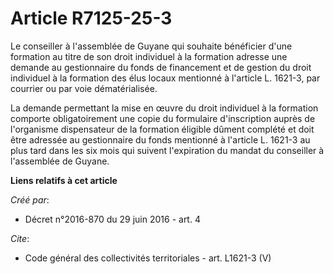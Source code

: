 # Article R7125-25-3

Le conseiller à l'assemblée de Guyane qui souhaite bénéficier d'une formation au titre de son droit individuel à la formation
adresse une demande au gestionnaire du fonds de financement et de gestion du droit individuel à la formation des élus locaux
mentionné à l'article L. 1621-3, par courrier ou par voie dématérialisée. 

La demande permettant la mise en œuvre du droit individuel à la formation comporte obligatoirement une copie du formulaire
d'inscription auprès de l'organisme dispensateur de la formation éligible dûment complété et doit être adressée au
gestionnaire du fonds mentionné à l'article L. 1621-3 au plus tard dans les six mois qui suivent l'expiration du mandat du
conseiller à l'assemblée de Guyane.

**Liens relatifs à cet article**

_Créé par_:

  - Décret n°2016-870 du 29 juin 2016 - art. 4

_Cite_:

  - Code général des collectivités territoriales - art. L1621-3 (V)
